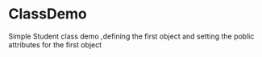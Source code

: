 # ClassDemo
Simple Student class demo ,defining the first object and setting the poblic attributes for the first object
